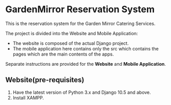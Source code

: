 # GardenMirror Reservation System

This is the reservation system for the Garden Mirror Catering Services.

The project is divided into the Website and Mobile Application:
* The website is composed of the actual Django project.
* The mobile application here contains only the src which contains the pages which are the main contents of the apps.

Separate instructions are provided for the **Website** and **Mobile Application**.

## Website(pre-requisites)
1. Have the latest version of Python 3.x and Django 10.5 and above.
2. Install XAMPP.
